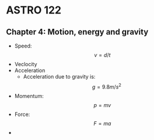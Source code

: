 # ASTRO 122

## Chapter 4: Motion, energy and gravity
- Speed: $$ v = d / t $$
- Veclocity
- Acceleration
  - Acceleration due to gravity is: $$ g = 9.8 m/s^{2} $$
- Momentum: $$ p = mv $$
- Force: $$ F = ma $$
- 